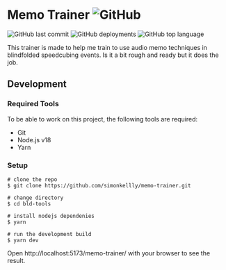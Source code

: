 # Memo Trainer ![GitHub](https://img.shields.io/github/license/simonkellly/memo-trainer)

![GitHub last commit](https://img.shields.io/github/last-commit/simonkellly/memo-trainer)
![GitHub deployments](https://img.shields.io/github/deployments/simonkellly/memo-trainer/github-pages)
![GitHub top language](https://img.shields.io/github/languages/top/simonkellly/memo-trainer)

This trainer is made to help me train to use audio memo techniques in blindfolded speedcubing events.
Is it a bit rough and ready but it does the job.

## Development

### Required Tools
To be able to work on this project, the following tools are required:

- Git
- Node.js v18
- Yarn

### Setup

```
# clone the repo
$ git clone https://github.com/simonkellly/memo-trainer.git

# change directory
$ cd bld-tools

# install nodejs dependenies
$ yarn

# run the development build
$ yarn dev
```
Open http://localhost:5173/memo-trainer/ with your browser to see the result.

